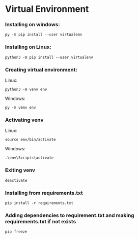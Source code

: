 # Virtual Environment


### Installing on windows:
```
py -m pip install --user virtualenv
```


### Installing on Linux:
```
python3 -m pip install --user virtualenv
```


### Creating virtual environment:

Linux:
```
python3 -m venv env
```

Windows:
```
py -m venv env
```


### Activating venv

Linux:
```
source env/bin/activate
```

Windows:
```
.\env\Scripts\activate
```


### Exiting venv

```
deactivate
```


### Installing from requirements.txt

```
pip install -r requirements.txt
```


### Adding dependencies to requirement.txt and making requirements.txt if not exists

```
pip freeze
```